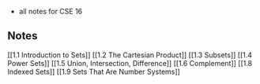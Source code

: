 - all notes for CSE 16

## Notes 

[[1.1 Introduction to Sets]]
[[1.2 The Cartesian Product]]
[[1.3 Subsets]]
[[1.4 Power Sets]]
[[1.5 Union, Intersection, Difference]]
[[1.6 Complement]]
[[1.8 Indexed Sets]]
[[1.9 Sets That Are Number Systems]]
